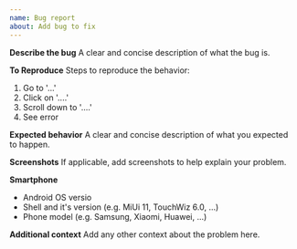 ```yaml
---
name: Bug report
about: Add bug to fix
---
```


**Describe the bug**
A clear and concise description of what the bug is.

**To Reproduce**
Steps to reproduce the behavior:
1. Go to '...'
2. Click on '....'
3. Scroll down to '....'
4. See error

**Expected behavior**
A clear and concise description of what you expected to happen.

**Screenshots**
If applicable, add screenshots to help explain your problem.

**Smartphone**
- Android OS versio
- Shell and it's version (e.g. MiUi 11, TouchWiz 6.0, ...)
- Phone model (e.g. Samsung, Xiaomi, Huawei, ...)

**Additional context**
Add any other context about the problem here.
